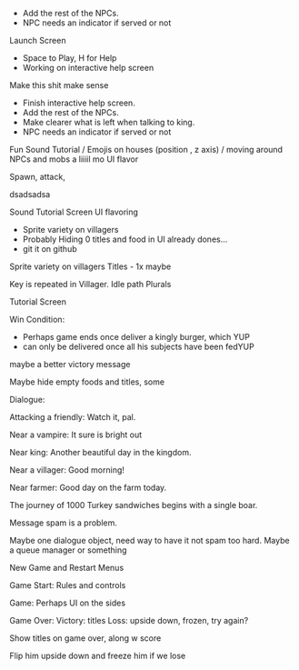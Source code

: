 

- Add the rest of the NPCs.
- NPC needs an indicator if served or not








Launch Screen
- Space to Play, H for Help
- Working on interactive help screen

Make this shit make sense

- Finish interactive help screen.
- Add the rest of the NPCs.
- Make clearer what is left when talking to king.
- NPC needs an indicator if served or not

Fun
Sound
Tutorial / Emojis on houses (position , z axis) / moving around NPCs and mobs
a liiiil mo UI flavor



Spawn, attack, 

dsadsadsa





Sound
Tutorial Screen
UI flavoring



















- Sprite variety on villagers
- Probably Hiding 0 titles and food in UI already dones...
- git it on github

Sprite variety on villagers
Titles - 1x maybe



Key is repeated in Villager. Idle path
Plurals

Tutorial Screen

Win Condition:
- Perhaps game ends once deliver a kingly burger, which YUP
- can only be delivered once all his subjects have been fedYUP 


maybe a better victory message

Maybe hide empty foods and titles, some 




Dialogue: 

Attacking a friendly:
Watch it, pal.

Near a vampire:
It sure is bright out

Near king:
Another beautiful day in the kingdom.

Near a villager:
Good morning!

Near farmer:
Good day on the farm today.

The journey of 1000 Turkey sandwiches begins with a single boar.

Message spam is a problem.

Maybe one dialogue object, need way to have it not spam too hard. Maybe a queue manager or something


New Game and Restart Menus


Game Start:
Rules and controls

Game:
Perhaps UI on the sides

Game Over:
Victory: titles
Loss: upside down, frozen, try again?

Show titles on game over, along w score

Flip him upside down and freeze him if we lose
